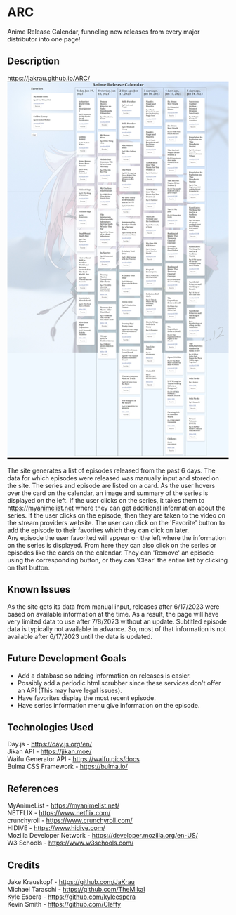 # ARC
Anime Release Calendar, funneling new releases from every major distributor into one page!

## Description

https://jakrau.github.io/ARC/  
![Anime Release Calendar Preview](./Assets/Images/ARC-Preview.jpeg)

The site generates a list of episodes released from the past 6 days. The data for which episodes were released was manually input and stored on the site. The series and episode are listed on a card. As the user hovers over the card on the calendar, an image and summary of the series is displayed on the left. If the user clicks on the series, it takes them to https://myanimelist.net where they can get additional information about the series. If the user clicks on the episode, then they are taken to the video on the stream providers website. The user can click on the 'Favorite' button to add the episode to their favorites which they can click on later.  
Any episode the user favorited will appear on the left where the information on the series is displayed. From here they can also click on the series or episodes like the cards on the calendar. They can 'Remove' an episode using the corresponding button, or they can 'Clear' the entire list by clicking on that button.

## Known Issues
As the site gets its data from manual input, releases after 6/17/2023 were based on available information at the time. As a result, the page will have very limited data to use after 7/8/2023 without an update. Subtitled episode data is typically not available in advance. So, most of that information is not available after 6/17/2023 until the data is updated.

## Future Development Goals
- Add a database so adding information on releases is easier.
- Possibly add a periodic html scrubber since these services don't offer an API (This may have legal issues).
- Have favorites display the most recent episode.
- Have series information menu give information on the episode.

## Technologies Used
Day.js - https://day.js.org/en/  
Jikan API - https://jikan.moe/  
Waifu Generator API - https://waifu.pics/docs  
Bulma CSS Framework - https://bulma.io/  

## References
MyAnimeList - https://myanimelist.net/  
NETFLIX - https://www.netflix.com/  
crunchyroll - https://www.crunchyroll.com/  
HIDIVE - https://www.hidive.com/  
Mozilla Developer Network - https://developer.mozilla.org/en-US/  
W3 Schools - https://www.w3schools.com/

## Credits
Jake Krauskopf - https://github.com/JaKrau  
Michael Taraschi - https://github.com/TheMikal  
Kyle Espera - https://github.com/kyleespera  
Kevin Smith - https://github.com/Cleffy  